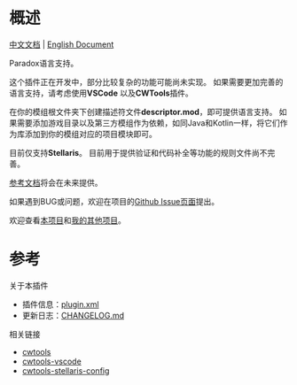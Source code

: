 # 概述

[中文文档](README.md) | [English Document](README_en.md)

Paradox语言支持。

这个插件正在开发中，部分比较复杂的功能可能尚未实现。
如果需要更加完善的语言支持，请考虑使用**VSCode** 以及**CWTools**插件。

在你的模组根文件夹下创建描述符文件**descriptor.mod**，即可提供语言支持。
如果需要添加游戏目录以及第三方模组作为依赖，如同Java和Kotlin一样，将它们作为库添加到你的模组对应的项目模块即可。

目前仅支持**Stellaris**。
目前用于提供验证和代码补全等功能的规则文件尚不完善。

[参考文档](https://dragonknightofbreeze.github.io/paradox-language-support)将会在未来提供。

如果遇到BUG或问题，欢迎在项目的[Github Issue页面](https://github.com/DragonKnightOfBreeze/Paradox-Language-Support/issues)提出。

欢迎查看[本项目](https://github.com/DragonKnightOfBreeze/Paradox-Language-Support)和[我的其他项目](https://github.com/DragonKnightOfBreeze?tab=repositories)。

# 参考

关于本插件

* 插件信息：[plugin.xml](src/main/resources/META-INF/plugin.xml)
* 更新日志：[CHANGELOG.md](CHANGELOG.md)

相关链接

* [cwtools](https://github.com/cwtools/cwtools)
* [cwtools-vscode](https://github.com/cwtools/cwtools-vscode)
* [cwtools-stellaris-config](https://github.com/cwtools/cwtools-stellaris-config)
